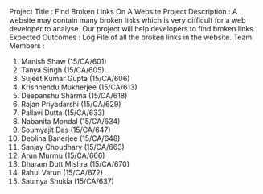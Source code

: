 Project Title : Find Broken Links On  A Website
Project Description : A website may contain many broken links which is very difficult for a web developer to analyse. Our project will help developers to find broken links.
Expected Outcomes : Log File of all the broken links in the website.
Team Members : 
1.	Manish Shaw (15/CA/601)
2.	Tanya Singh (15/CA/605)
3.	Sujeet Kumar Gupta (15/CA/606)
4.	Krishnendu Mukherjee (15/CA/613)
5.	Deepanshu Sharma (15/CA/618)
6.	Rajan Priyadarshi (15/CA/629)
7.	Pallavi Dutta (15/CA/633)
8.	Nabanita Mondal (15/CA/634)
9.	Soumyajit Das (15/CA/647)
10.	Deblina Banerjee (15/CA/648)
11.	Sanjay Choudhary (15/CA/663)
12.	Arun Murmu (15/CA/666)
13.	Dharam Dutt Mishra (15/CA/670)
14.	Rahul Varun (15/CA/672) 
15.	Saumya Shukla (15/CA/637)
